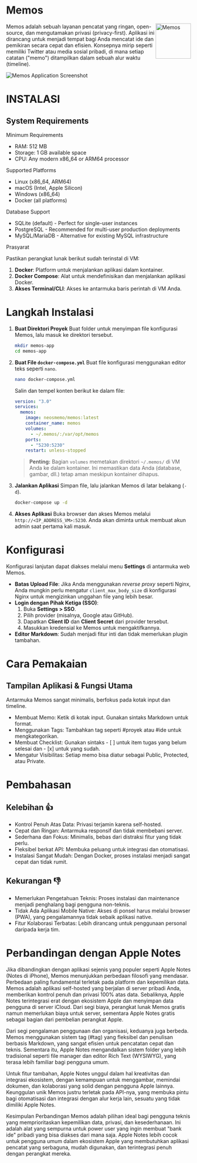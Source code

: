 # Memos

<img align="right" height="96px" src="https://www.usememos.com/logo-rounded.png" alt="Memos" />

Memos adalah sebuah layanan pencatat yang ringan, open-source, dan mengutamakan privasi (privacy-first). Aplikasi ini dirancang untuk menjadi tempat bagi Anda mencatat ide dan pemikiran secara cepat dan efisien. Konsepnya mirip seperti memiliki Twitter atau media sosial pribadi, di mana setiap catatan ("memo") ditampilkan dalam sebuah alur waktu (timeline).

![Memos Application Screenshot](https://www.usememos.com/demo.png)


# INSTALASI

## System Requirements
Minimum Requirements
- RAM: 512 MB
- Storage: 1 GB available space
- CPU: Any modern x86_64 or ARM64 processor

Supported Platforms
- Linux (x86_64, ARM64)
- macOS (Intel, Apple Silicon)
- Windows (x86_64)
- Docker (all platforms)

Database Support
- SQLite (default) - Perfect for single-user instances
- PostgreSQL - Recommended for multi-user production deployments
- MySQL/MariaDB - Alternative for existing MySQL infrastructure

Prasyarat

Pastikan perangkat lunak berikut sudah terinstal di VM:
1.  **Docker**: Platform untuk menjalankan aplikasi dalam kontainer.
2.  **Docker Compose**: Alat untuk mendefinisikan dan menjalankan aplikasi Docker.
3.  **Akses Terminal/CLI**: Akses ke antarmuka baris perintah di VM Anda.

# Langkah Instalasi

1.  **Buat Direktori Proyek**
    Buat folder untuk menyimpan file konfigurasi Memos, lalu masuk ke direktori tersebut.
    ```bash
    mkdir memos-app
    cd memos-app
    ```

2.  **Buat File `docker-compose.yml`**
    Buat file konfigurasi menggunakan editor teks seperti `nano`.
    ```bash
    nano docker-compose.yml
    ```
    Salin dan tempel konten berikut ke dalam file:
    ```yaml
    version: "3.0"
    services:
      memos:
        image: neosmemo/memos:latest
        container_name: memos
        volumes:
          - ~/.memos/:/var/opt/memos
        ports:
          - "5230:5230"
        restart: unless-stopped
    ```
    > **Penting:** Bagian `volumes` memetakan direktori `~/.memos/` di VM Anda ke dalam kontainer. Ini memastikan data Anda (database, gambar, dll.) tetap aman meskipun kontainer dihapus.

3.  **Jalankan Aplikasi**
    Simpan file, lalu jalankan Memos di latar belakang (`-d`).
    ```bash
    docker-compose up -d
    ```

4.  **Akses Aplikasi**
    Buka browser dan akses Memos melalui `http://<IP_ADDRESS_VM>:5230`. Anda akan diminta untuk membuat akun admin saat pertama kali masuk.

# Konfigurasi

Konfigurasi lanjutan dapat diakses melalui menu **Settings** di antarmuka web Memos.

* **Batas Upload File**: Jika Anda menggunakan *reverse proxy* seperti Nginx, Anda mungkin perlu mengatur `client_max_body_size` di konfigurasi Nginx untuk mengizinkan unggahan file yang lebih besar.
* **Login dengan Pihak Ketiga (SSO)**:
    1.  Buka **Settings > SSO**.
    2.  Pilih provider (misalnya, Google atau GitHub).
    3.  Dapatkan **Client ID** dan **Client Secret** dari provider tersebut.
    4.  Masukkan kredensial ke Memos untuk mengaktifkannya.
* **Editor Markdown**: Sudah menjadi fitur inti dan tidak memerlukan plugin tambahan.


# Cara Pemakaian

## Tampilan Aplikasi & Fungsi Utama
Antarmuka Memos sangat minimalis, berfokus pada kotak input dan timeline.
- Membuat Memo: Ketik di kotak input. Gunakan sintaks Markdown untuk format.
- Menggunakan Tags: Tambahkan tag seperti #proyek atau #ide untuk mengkategorikan.
- Membuat Checklist: Gunakan sintaks - [ ] untuk item tugas yang belum selesai dan - [x] untuk yang sudah.
- Mengatur Visibilitas: Setiap memo bisa diatur sebagai Public, Protected, atau Private.


# Pembahasan
## Kelebihan 👍

- Kontrol Penuh Atas Data: Privasi terjamin karena self-hosted.
- Cepat dan Ringan: Antarmuka responsif dan tidak membebani server.
- Sederhana dan Fokus: Minimalis, bebas dari distraksi fitur yang tidak perlu.
- Fleksibel berkat API: Membuka peluang untuk integrasi dan otomatisasi.
- Instalasi Sangat Mudah: Dengan Docker, proses instalasi menjadi sangat cepat dan tidak rumit.

## Kekurangan 👎
- Memerlukan Pengetahuan Teknis: Proses instalasi dan maintenance menjadi penghalang bagi pengguna non-teknis.
- Tidak Ada Aplikasi Mobile Native: Akses di ponsel harus melalui browser (PWA), yang pengalamannya tidak sebaik aplikasi native.
- Fitur Kolaborasi Terbatas: Lebih dirancang untuk penggunaan personal daripada kerja tim.


# Perbandingan dengan Apple Notes
Jika dibandingkan dengan aplikasi sejenis yang populer seperti Apple Notes (Notes di iPhone), Memos menunjukkan perbedaan filosofi yang mendasar.
Perbedaan paling fundamental terletak pada platform dan kepemilikan data. Memos adalah aplikasi self-hosted yang berjalan di server pribadi Anda, memberikan kontrol penuh dan privasi 100% atas data. Sebaliknya, Apple Notes terintegrasi erat dengan ekosistem Apple dan menyimpan data pengguna di server iCloud. Dari segi biaya, perangkat lunak Memos gratis namun memerlukan biaya untuk server, sementara Apple Notes gratis sebagai bagian dari pembelian perangkat Apple.

Dari segi pengalaman penggunaan dan organisasi, keduanya juga berbeda. Memos menggunakan sistem tag (#tag) yang fleksibel dan penulisan berbasis Markdown, yang sangat efisien untuk pencatatan cepat dan teknis. Sementara itu, Apple Notes mengandalkan sistem folder yang lebih tradisional seperti file manager dan editor Rich Text (WYSIWYG), yang terasa lebih familiar bagi pengguna umum.

Untuk fitur tambahan, Apple Notes unggul dalam hal kreativitas dan integrasi ekosistem, dengan kemampuan untuk menggambar, memindai dokumen, dan kolaborasi yang solid dengan pengguna Apple lainnya. Keunggulan unik Memos justru terletak pada API-nya, yang membuka pintu bagi otomatisasi dan integrasi dengan alur kerja lain, sesuatu yang tidak dimiliki Apple Notes.

Kesimpulan Perbandingan
Memos adalah pilihan ideal bagi pengguna teknis yang memprioritaskan kepemilikan data, privasi, dan kesederhanaan. Ini adalah alat yang sempurna untuk power user yang ingin membuat "bank ide" pribadi yang bisa diakses dari mana saja.
Apple Notes lebih cocok untuk pengguna umum dalam ekosistem Apple yang membutuhkan aplikasi pencatat yang serbaguna, mudah digunakan, dan terintegrasi penuh dengan perangkat mereka.


